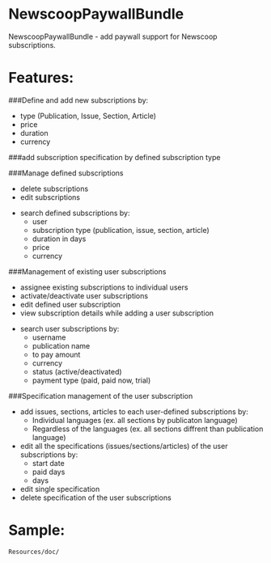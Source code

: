 NewscoopPaywallBundle
=====================
NewscoopPaywallBundle - add paywall support for Newscoop subscriptions.

Features:
=====================
###Define and add new subscriptions by:
- type (Publication, Issue, Section, Article)
- price
- duration
- currency

###add subscription specification by defined subscription type

###Manage defined subscriptions
 * delete subscriptions
 * edit subscriptions
- search defined subscriptions by:
    - user
    - subscription type (publication, issue, section, article)
    - duration in days
    - price
    - currency

###Management of existing user subscriptions
 * assignee existing subscriptions to individual users
 * activate/deactivate user subscriptions
 * edit defined user subscription
 * view subscription details while adding a user subscription
- search user subscriptions by:
    - username
    - publication name
    - to pay amount
    - currency
    - status (active/deactivated)
    - payment type (paid, paid now, trial)

###Specification management of the user subscription
- add issues, sections, articles to each user-defined subscriptions by:
    - Individual languages (ex. all sections by publicaton language)
    - Regardless of the languages (ex. all sections diffrent than publication language)
- edit all the specifications (issues/sections/articles) of the user subscriptions by:
    - start date
    - paid days
    - days
- edit single specification
- delete specification of the user subscriptions

Sample:
=====================
```
Resources/doc/
```
